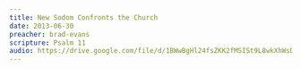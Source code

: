 ```yaml
---
title: New Sodom Confronts the Church
date: 2013-06-30
preacher: brad-evans
scripture: Psalm 11
audio: https://drive.google.com/file/d/1BWwBgHl24fsZKK2fMSISt9L8wkXhWsDY/view
---
```

